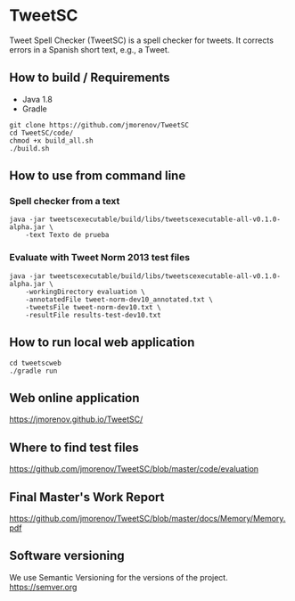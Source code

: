 # TweetSC
Tweet Spell Checker (TweetSC) is a spell checker for tweets. It corrects errors in a Spanish short text, e.g., a Tweet.

## How to build / Requirements

- Java 1.8
- Gradle

```
git clone https://github.com/jmorenov/TweetSC
cd TweetSC/code/
chmod +x build_all.sh
./build.sh

```

## How to use from command line
### Spell checker from a text
```
java -jar tweetscexecutable/build/libs/tweetscexecutable-all-v0.1.0-alpha.jar \
    -text Texto de prueba
```

### Evaluate with Tweet Norm 2013 test files
```
java -jar tweetscexecutable/build/libs/tweetscexecutable-all-v0.1.0-alpha.jar \
    -workingDirectory evaluation \
    -annotatedFile tweet-norm-dev10_annotated.txt \
    -tweetsFile tweet-norm-dev10.txt \
    -resultFile results-test-dev10.txt
```

## How to run local web application
```
cd tweetscweb
./gradle run
```

## Web online application

https://jmorenov.github.io/TweetSC/

## Where to find test files

https://github.com/jmorenov/TweetSC/blob/master/code/evaluation

## Final Master's Work Report

https://github.com/jmorenov/TweetSC/blob/master/docs/Memory/Memory.pdf

## Software versioning

We use Semantic Versioning for the versions of the project. https://semver.org
